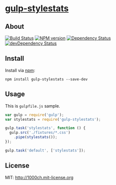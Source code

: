 # [gulp-stylestats](https://npmjs.org/package/gulp-stylestats)

## About

[![Build Status](https://travis-ci.org/1000ch/gulp-stylestats.svg?branch=master)](https://travis-ci.org/1000ch/gulp-stylestats)
[![NPM version](https://badge.fury.io/js/gulp-stylestats.svg)](http://badge.fury.io/js/gulp-stylestats)
[![Dependency Status](https://david-dm.org/1000ch/gulp-stylestats.svg)](https://david-dm.org/1000ch/gulp-stylestats)
[![devDependency Status](https://david-dm.org/1000ch/gulp-stylestats/dev-status.svg)](https://david-dm.org/1000ch/gulp-stylestats#info=devDependencies)

## Install

Install via [npm](https://npmjs.org/package/gulp-stylestats):

```
npm install gulp-stylestats --save-dev
```

## Usage

This is `gulpfile.js` sample.

```js
var gulp = require('gulp');
var stylestats = require('gulp-stylestats');

gulp.task('stylestats', function () {
  gulp.src('./fixtures/*.css')
    .pipe(stylestats());
});

gulp.task('default', ['stylestats']);
```

## License

MIT: http://1000ch.mit-license.org
